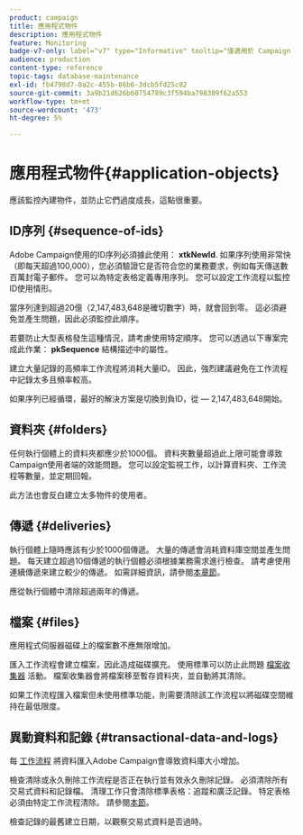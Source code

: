 ```yaml
---
product: campaign
title: 應用程式物件
description: 應用程式物件
feature: Monitoring
badge-v7-only: label="v7" type="Informative" tooltip="僅適用於 Campaign Classic v7"
audience: production
content-type: reference
topic-tags: database-maintenance
exl-id: fb4798d7-0a2c-455b-86b6-3dcb5fd25c82
source-git-commit: 3a9b21d626b60754789c3f594ba798309f62a553
workflow-type: tm+mt
source-wordcount: '473'
ht-degree: 5%

---
```


# 應用程式物件{#application-objects}



應該監控內建物件，並防止它們過度成長，這點很重要。

## ID序列 {#sequence-of-ids}

Adobe Campaign使用的ID序列必須據此使用： **xtkNewId**. 如果序列使用非常快（即每天超過100,000），您必須驗證它是否符合您的業務要求，例如每天傳送數百萬封電子郵件。 您可以為特定表格定義專用序列。 您可以設定工作流程以監控ID使用情形。

當序列達到超過20億（2,147,483,648是確切數字）時，就會回到零。 這必須避免並產生問題，因此必須監控此順序。

若要防止大型表格發生這種情況，請考慮使用特定順序。 您可以透過以下專案完成此作業： **pkSequence** 結構描述中的屬性。

建立大量記錄的高頻率工作流程將消耗大量ID。 因此，強烈建議避免在工作流程中記錄太多且頻率較高。

如果序列已經循環，最好的解決方案是切換到負ID，從 — 2,147,483,648開始。

## 資料夾 {#folders}

任何執行個體上的資料夾都應少於1000個。 資料夾數量超過此上限可能會導致Campaign使用者端的效能問題。 您可以設定監視工作，以計算資料夾、工作流程等數量，並定期回報。

此方法也會反白建立太多物件的使用者。

## 傳遞 {#deliveries}

執行個體上隨時應該有少於1000個傳遞。 大量的傳遞會消耗資料庫空間並產生問題。 每天建立超過10個傳遞的執行個體必須根據業務需求進行檢查。 請考慮使用連續傳遞來建立較少的傳遞。 如需詳細資訊，請參閱[本章節](../../workflow/using/continuous-delivery.md)。

應從執行個體中清除超過兩年的傳遞。

## 檔案 {#files}

應用程式伺服器磁碟上的檔案數不應無限增加。

匯入工作流程會建立檔案，因此造成磁碟擴充。 使用標準可以防止此問題 [檔案收集器](../../workflow/using/file-collector.md) 活動。 檔案收集器會將檔案移至暫存資料夾，並自動將其清除。

如果工作流程匯入檔案但未使用標準功能，則需要清除該工作流程以將磁碟空間維持在最低限度。

## 異動資料和記錄 {#transactional-data-and-logs}

每 [工作流程](../../workflow/using/data-life-cycle.md#work-table) 將資料匯入Adobe Campaign會導致資料庫大小增加。

檢查清除或永久刪除工作流程是否正在執行並有效永久刪除記錄。 必須清除所有交易式資料和記錄檔。 清理工作只會清除標準表格：追蹤和廣泛記錄。 特定表格必須由特定工作流程清除。 請參閱[本節](../../workflow/using/monitoring-workflow-execution.md#purging-the-logs)。

檢查記錄的最舊建立日期，以觀察交易式資料是否過時。

